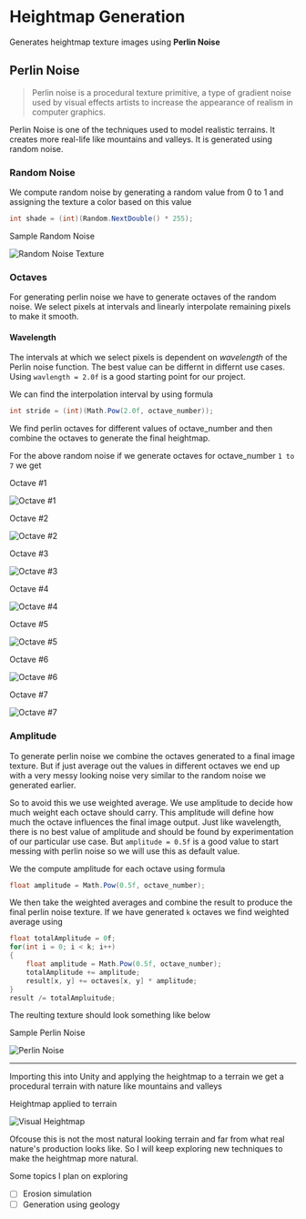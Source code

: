 ﻿<!--
Heading
Italics Strong Strikethrough
Blogquote
Links Images
UL and OL
Code blocks
Task List-->

# Heightmap Generation

Generates heightmap texture images using **Perlin Noise**

## Perlin Noise
> Perlin noise is a procedural texture primitive, a type of gradient noise used by visual effects artists to increase the appearance of realism in computer graphics.

Perlin Noise is one of the techniques used to model realistic terrains. It creates more real-life like mountains and valleys. It is generated using random noise.

### Random Noise
We compute random noise by generating a random value from 0 to 1 and assigning the texture a color based on this value

```cs
int shade = (int)(Random.NextDouble() * 255);
```

Sample Random Noise

![Random Noise Texture](https://i.ibb.co/PTYPYCp/random-noise.png)

### Octaves
For generating perlin noise we have to generate octaves of the random noise. We select pixels at intervals and linearly interpolate remaining pixels to make it smooth.

#### Wavelength
The intervals at which we select pixels is dependent on *wavelength* of the Perlin noise function. The best value can be differnt in differnt use cases. Using ```wavlength = 2.0f``` is a good starting point for our project.

We can find the interpolation interval by using formula
```cs
int stride = (int)(Math.Pow(2.0f, octave_number));
```

We find perlin octaves for different values of octave_number and then combine the octaves to generate the final heightmap.

For the above random noise if we generate octaves for octave_number ```1 to 7``` we get

Octave #1

![Octave #1](https://i.ibb.co/kSTrwvV/perlin-octave1.png)

Octave #2

![Octave #2](https://i.ibb.co/y4yVJ0H/perlin-octave2.png)

Octave #3

![Octave #3](https://i.ibb.co/ns2ZNcj/perlin-octave3.png)

Octave #4

![Octave #4](https://i.ibb.co/6P9tWXm/perlin-octave4.png)

Octave #5

![Octave #5](https://i.ibb.co/2h54hxm/perlin-octave5.png)

Octave #6

![Octave #6](https://i.ibb.co/PgzYrn1/perlin-octave6.png)

Octave #7

![Octave #7](https://i.ibb.co/txBVGgX/perlin-octave7.png)


### Amplitude
To generate perlin noise we combine the octaves generated to a final image texture. But if just average out the values in different octaves we end up with a very messy looking noise very similar to the random noise we generated earlier.

So to avoid this we use weighted average. We use amplitude to decide how much weight each octave should carry. This amplitude will define how much the octave influences the final image output. Just like wavelength, there is no best value of amplitude and should be found by experimentation of our particular use case. But ```amplitude = 0.5f``` is a good value to start messing with perlin noise so we will use this as default value.

We the compute amplitude for each octave using formula
```cs
float amplitude = Math.Pow(0.5f, octave_number);
```

We then take the weighted averages and combine the result to produce the final perlin noise texture. If we have generated ```k``` octaves we find weighted average using

```cs
float totalAmplitude = 0f;
for(int i = 0; i < k; i++)
{
    float amplitude = Math.Pow(0.5f, octave_number);
    totalAmplitude += amplitude;
    result[x, y] += octaves[x, y] * amplitude;
}
result /= totalAmpluitude;
```

The reulting texture should look something like below

Sample Perlin Noise

![Perlin Noise](https://i.ibb.co/HdHsMqs/heightmap.png)

---

Importing this into Unity and applying the heightmap to a terrain we get a procedural terrain with nature like mountains and valleys

Heightmap applied to terrain

![Visual Heightmap](https://i.ibb.co/0JRJjCV/unity-terrain-demo-v1.png)

Ofcouse this is not the most natural looking terrain and far from what real nature's production looks like. So I will keep exploring new techniques to make the heightmap more natural.

Some topics I plan on exploring
* [ ] Erosion simulation
* [ ] Generation using geology
